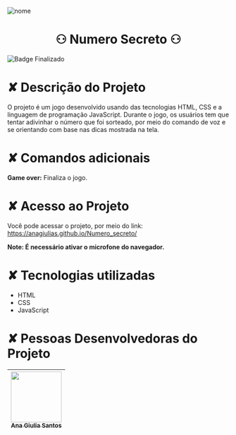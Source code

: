 ![nome](https://github.com/anagiulias/Tier_List_Times_GI-V1.1/assets/115855530/24fa2164-afad-41ce-abbc-62f14fb15048)

# <h1 align="center"> ⚇ Numero Secreto ⚇ </h1>

![Badge Finalizado](https://img.shields.io/badge/STATUS-CONCLUÍDO-<BRIGHTGREEN)

# ✘ Descrição do Projeto
O projeto é um jogo desenvolvido usando das tecnologias HTML, CSS e a linguagem de programação JavaScript. Durante o jogo, os usuários tem que tentar adivinhar o número que foi sorteado, por meio do comando de voz e se orientando com base nas dicas mostrada na tela.

# ✘ Comandos adicionais
<b>Game over:</b> Finaliza o jogo.

# ✘ Acesso ao Projeto
Você pode acessar o projeto, por meio do link:<br>
https://anagiulias.github.io/Numero_secreto/

**Note: É necessário ativar o microfone do navegador.**

# ✘ Tecnologias utilizadas
* HTML
* CSS
* JavaScript

# ✘ Pessoas Desenvolvedoras do Projeto 
| [<img src="https://avatars.githubusercontent.com/u/115855530?v=4" width=115><br><sub>Ana Giulia Santos</sub>](https://github.com/anagiulias)
| :---: |
